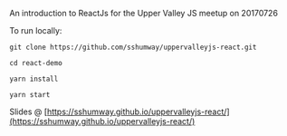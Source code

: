 An introduction to ReactJs for the Upper Valley JS meetup on 20170726

To run locally:

```
git clone https://github.com/sshumway/uppervalleyjs-react.git

cd react-demo

yarn install

yarn start
```


Slides @ [https://sshumway.github.io/uppervalleyjs-react/](https://sshumway.github.io/uppervalleyjs-react/)
